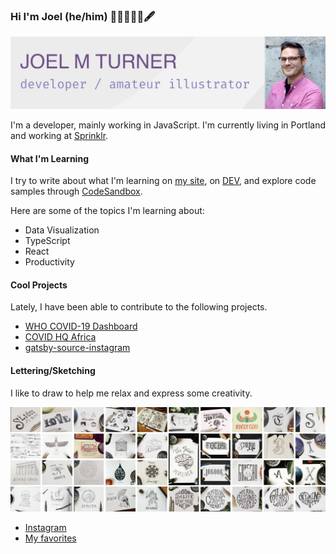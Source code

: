 ### Hi I'm Joel (he/him) 👋🏻👨🏻‍💻🖋

![image with the words Joel M Turner in bold and subtext that says Front End Developer, Illustrator, lover of kombucha](https://raw.githubusercontent.com/joelmturner/joelmturner/master/gh-profile-cover-joelmturner.jpg)

I'm a developer, mainly working in JavaScript. I'm currently living in Portland and working at [Sprinklr](https://www.sprinklr.com/).

#### What I'm Learning

I try to write about what I'm learning on [my site](https://joelmturner.com/blog), on [DEV](https://dev.to/joelmturner), and explore code samples through [CodeSandbox](https://codesandbox.io/dashboard/all/data-vis).

Here are some of the topics I'm learning about:

- Data Visualization
- TypeScript
- React
- Productivity

#### Cool Projects

Lately, I have been able to contribute to the following projects.

- [WHO COVID-19 Dashboard](https://covid19.who.int/)
- [COVID HQ Africa](https://www.covidhqafrica.com/)
- [gatsby-source-instagram](https://github.com/oorestisime/gatsby-source-instagram)

#### Lettering/Sketching

I like to draw to help me relax and express some creativity.

![grid of hand lettering and illustrations on paper](https://raw.githubusercontent.com/joelmturner/joelmturner/master/gh-profile-lettering.jpg)

- [Instagram](https://www.instagram.com/joelmturner/)
- [My favorites](https://joelmturner.com/illustration)